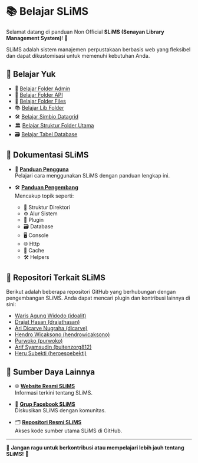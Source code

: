 # 📚 Belajar SLiMS

Selamat datang di panduan Non Official **SLiMS (Senayan Library Management System)**! 🎉

SLiMS adalah sistem manajemen perpustakaan berbasis web yang fleksibel dan dapat dikustomisasi untuk memenuhi kebutuhan Anda.

## 📘 Belajar Yuk

- 📂 [Belajar Folder Admin](https://github.com/adeism/belajarslims/blob/main/belajar-folder-admin.md)
- 🔗 [Belajar Folder API](https://github.com/adeism/belajarslims/blob/main/belajar-folder-api.md)
- 📁 [Belajar Folder Files](https://github.com/adeism/belajarslims/blob/main/belajar-folder-files.md)
- 📚 [Belajar Lib Folder](https://github.com/adeism/belajarslims/blob/main/belajar-lib-folder.md)
- 🛠️ [Belajar Simbio Datagrid](https://github.com/adeism/belajarslims/blob/main/belajar-simbio-datagrid.md)
- 🏛️ [Belajar Struktur Folder Utama](https://github.com/adeism/belajarslims/blob/main/belajar-struktur-folder-utama.md)
- 🗃️ [Belajar Tabel Database](https://github.com/adeism/belajarslims/blob/main/belajar-tabel-database.md)


## 📖 Dokumentasi SLiMS

- 📄 **[Panduan Pengguna](https://slims.web.id/docs/user-guide/about/)**  
  Pelajari cara menggunakan SLiMS dengan panduan lengkap ini.

- 🛠️ **[Panduan Pengembang](https://slims.web.id/docs/development-guide/about/)**  
  Mencakup topik seperti:
  - 🔧 Struktur Direktori
  - ⚙️ Alur Sistem
  - 🧩 Plugin
  - 🗃️ Database
  - 🖥️ Console
  - 🌐 Http
  - 🚀 Cache
  - 🛠️ Helpers


## 🔗 Repositori Terkait SLiMS

Berikut adalah beberapa repositori GitHub yang berhubungan dengan pengembangan SLiMS. Anda dapat mencari plugin dan kontribusi lainnya di sini:

- [Waris Agung Widodo (idoalit)](https://github.com/idoalit?tab=repositories&q=slims)
- [Drajat Hasan (drajathasan)](https://github.com/drajathasan?tab=repositories&q=slims)
- [Ari Dicarve Nugraha (dicarve)](https://github.com/dicarve?tab=repositories?q=slims)
- [Hendro Wicaksono (hendrowicaksono)](https://github.com/hendrowicaksono?tab=repositories?q=slims)
- [Purwoko (purwoko)](https://github.com/purwoko?tab=repositories?q=slims)
- [Arif Syamsudin (buitenzorg812)](https://github.com/buitenzorg812?tab=repositories?q=slims)
- [Heru Subekti (heroesoebekti)](https://github.com/heroesoebekti?tab=repositories?q=slims)


## 🌟 Sumber Daya Lainnya

- 🌐 **[Website Resmi SLiMS](https://slims.web.id/web/)**  
  Informasi terkini tentang SLiMS.

- 👥 **[Grup Facebook SLiMS](https://www.facebook.com/groups/senayan.slims/)**  
  Diskusikan SLiMS dengan komunitas.

- 🗂️ **[Repositori Resmi SLiMS](https://github.com/slims?tab=repositories)**  
  Akses kode sumber utama SLiMS di GitHub.

---

🎯 **Jangan ragu untuk berkontribusi atau mempelajari lebih jauh tentang SLiMS!** 🚀
